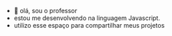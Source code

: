 - 👋 olá,  sou o professor
- estou me desenvolvendo na linguagem Javascript.
- utilizo esse espaço para compartilhar meus projetos  

<!---
Profwlt/Profwlt is a ✨ special ✨ repository because its `README.md` (this file) appears on your GitHub profile.
You can click the Preview link to take a look at your changes.
--->

